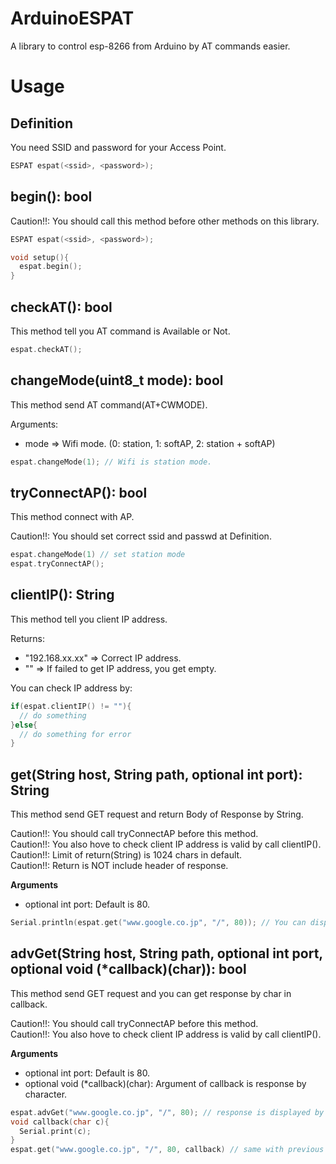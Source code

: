 # ArduinoESPAT
A library to control esp-8266 from Arduino by AT commands easier.

# Usage
## Definition
You need SSID and password for your Access Point.
```c
ESPAT espat(<ssid>, <password>);
```

## begin(): bool
Caution!!: You should call this method before other methods on this library.    
```c
ESPAT espat(<ssid>, <password>);  

void setup(){
  espat.begin();
}
```
## checkAT(): bool
This method tell you AT command is Available or Not.

```c
espat.checkAT();
```

## changeMode(uint8_t mode): bool
This method send AT command(AT+CWMODE).  

Arguments:  
* mode => Wifi mode. (0: station, 1: softAP, 2: station + softAP)

```c
espat.changeMode(1); // Wifi is station mode.
```

## tryConnectAP(): bool
This method connect with AP.  

Caution!!: You should set correct ssid and passwd at Definition.  
```c
espat.changeMode(1) // set station mode
espat.tryConnectAP();
```

## clientIP(): String
This method tell you client IP address.

Returns:  
* "192.168.xx.xx" => Correct IP address.
* "" => If failed to get IP address, you get empty.    


You can check IP address by:
```c
if(espat.clientIP() != ""){
  // do something
}else{
  // do something for error
}
```

## get(String host, String path, optional int port): String
This method send GET request and return Body of Response by String.

Caution!!: You should call tryConnectAP before this method.  
Caution!!: You also hove to check client IP address is valid by call clientIP().  
Caution!!: Limit of return(String) is 1024 chars in default.  
Caution!!: Return is NOT include header of response.  

**Arguments**
* optional int port: Default is 80.

```c
Serial.println(espat.get("www.google.co.jp", "/", 80)); // You can display response to serial monitor.(by 1024 chars);
```

## advGet(String host, String path, optional int port, optional void (\*callback)(char)): bool
This method send GET request and you can get response by char in callback. 

Caution!!: You should call tryConnectAP before this method.  
Caution!!: You also hove to check client IP address is valid by call clientIP().  

**Arguments**

* optional int port: Default is 80.
* optional void (\*callback)(char): Argument of callback is response by character.

```c
espat.advGet("www.google.co.jp", "/", 80); // response is displayed by serial monitor.
void callback(char c){
  Serial.print(c);
}
espat.get("www.google.co.jp", "/", 80, callback) // same with previous call.
```
